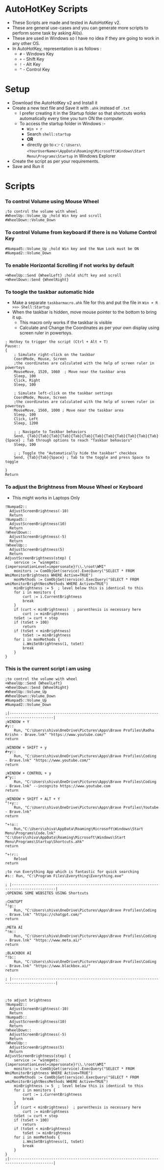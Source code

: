 # AutoHotKey Scripts

- These Scripts are made and tested in AutoHotKey v2.
- These are general use-cases and you can generate more scripts to perform some task by asking AI(s).
- These are used in Windows so I have no idea if they are going to work in any other OS.
- In AutoHotKey, representation is as follows :
  - `#` - Windows Key
  - `+` - Shift Key
  - `!` - Alt Key
  - `^` - Control Key

# Setup

- Download the AutoHotKey v2 and Install it
- Create a new text file and Save it with `.ahk` instead of `.txt`
  - I prefer creating it in the Startup folder so that shortcuts works automatically every time you turn ON the computer.
  - To access the startup folder in Windows :-
    - `Win + r`
    - Search `shell:startup`
    - **OR**
    - directly go to 👉 `C:\Users\<YourUserName>\AppData\Roaming\Microsoft\Windows\Start Menu\Programs\Startup` in Windows Explorer
- Create the script as per your requirements.
- Save and Run it

# Scripts

### To control Volume using Mouse Wheel

```autohotkey
;to control the volume with wheel
#WheelUp::Volume_Up ;hold Win key and scroll
#WheelDown::Volume_Down
```

### To control Volume from keyboard if there is no Volume Control Key

```autohotkey
#Numpad5::Volume_Up ;hold Win key and the Num Lock must be ON
#Numpad2::Volume_Down
```

### To enable Horizontal Scrolling if not works by default

```autohotkey
+WheelUp::Send {WheelLeft} ;hold shift key and scroll
+WheelDown::Send {WheelRight}
```
### To toogle the taskbar automatic hide
- Make a separate `taskbarmacro.ahk` file for this and put the file in `Win + R >>> Shell:Startup`
- When the taskbar is hidden, move mouse pointer to the bottom to bring it up.
	- This macro only works if the taskbar is visible 
	- Calculate and Change the Coordinates as per your own display using screen ruler in powertoys.
```autohotkey
; Hotkey to trigger the script (Ctrl + Alt + T)
Pause::
{
    ; Simulate right-click on the taskbar
    CoordMode, Mouse, Screen
    ;the coordinates are calculated with the help of screen ruler in powertoys
    MouseMove, 1520, 1060  ; Move near the taskbar area
    Sleep, 100
    Click, Right
    Sleep, 100
    
    ; Simulate left-click on the taskbar settings
    CoordMode, Mouse, Screen
    ;the coordinates are calculated with the help of screen ruler in powertoys
    MouseMove, 1560, 1000 ; Move near the taskbar area
    Sleep, 100
    Click, Left
    Sleep, 1200

    ; ; Navigate to Taskbar behaviors
    Send, {Tab}{Tab}{Tab}{Tab}{Tab}{Tab}{Tab}{Tab}{Tab}{Tab}{Tab}{Tab}{Space} ; Tab through options to reach "Taskbar behaviors"
    Sleep, 100

    ; ; Toggle the "Automatically hide the taskbar" checkbox
    Send, {Tab}{Tab}{Space} ; Tab to the toggle and press Space to toggle

}
Return
```

### To adjust the Brightness from Mouse Wheel or Keyboard

- This might works in Laptops Only
```autohotkey
!Numpad2::
  AdjustScreenBrightness(-10)
  Return
!Numpad5::
  AdjustScreenBrightness(10)
  Return
!WheelDown::
  AdjustScreenBrightness(-5)
  Return
!WheelUp::
  AdjustScreenBrightness(5)
  Return
AdjustScreenBrightness(step) {
    service := "winmgmts:{impersonationLevel=impersonate}!\\.\root\WMI"
    monitors := ComObjGet(service).ExecQuery("SELECT * FROM WmiMonitorBrightness WHERE Active=TRUE")
    monMethods := ComObjGet(service).ExecQuery("SELECT * FROM wmiMonitorBrightNessMethods WHERE Active=TRUE")
    minBrightness := 5  ; level below this is identical to this
    for i in monitors {
        curt := i.CurrentBrightness
        break
    }
    if (curt < minBrightness)  ; parenthesis is necessary here
        curt := minBrightness
    toSet := curt + step
    if (toSet > 100)
        return
    if (toSet < minBrightness)
        toSet := minBrightness
    for i in monMethods {
        i.WmiSetBrightness(1, toSet)
        break
    }
}
```


### This is the current script i am using

```autohotkey
;to control the volume with wheel
+WheelUp::Send {WheelLeft}
+WheelDown::Send {WheelRight}
#WheelUp::Volume_Up
#WheelDown::Volume_Down
#Numpad5::Volume_Up
#Numpad2::Volume_Down

;|------------------------------------------------------------------------------------------|
;WINDOW + Y 
#y::
    Run, "C:\Users\shiva\OneDrive\Pictures\Apps\Brave Profiles\Radha Krishn - Brave.lnk" "https://www.youtube.com/"
return

;WINDOW + SHIFT + y
#+y::
    Run, "C:\Users\shiva\OneDrive\Pictures\Apps\Brave Profiles\Coding - Brave.lnk" "https://www.youtube.com/"
return

;WINDOW + CONTROL + y
#^y:: 
    Run, "C:\Users\shiva\OneDrive\Pictures\Apps\Brave Profiles\Coding - Brave.lnk" --incognito https://www.youtube.com
return

;WINDOW + SHIFT + ALT + Y
^!+y::
    Run, "C:\Users\shiva\OneDrive\Pictures\Apps\Brave Profiles\Youtube - Brave.lnk"
return    

^+!o::
    Run,"C:\Users\shiva\AppData\Roaming\Microsoft\Windows\Start Menu\Programs\Code.lnk" "C:\Users\shiva\AppData\Roaming\Microsoft\Windows\Start Menu\Programs\Startup\Shortcuts.ahk"
return

^+!r::
    Reload
return

;to run Everything App which is fantastic for quick searching
#s:: Run, "C:\Program Files\Everything\Everything.exe"

; |------------------------------------------------------------------------------------------|
;OPENING SOME WEBSITES USING Shortcuts

;CHATGPT
^!g::
    Run, "C:\Users\shiva\OneDrive\Pictures\Apps\Brave Profiles\Coding - Brave.lnk" "https://chatgpt.com/"
return

;META AI 
^!m::
    Run, "C:\Users\shiva\OneDrive\Pictures\Apps\Brave Profiles\Coding - Brave.lnk" "https://www.meta.ai/"
return

;BLACKBOX AI
^!b::
    Run, "C:\Users\shiva\OneDrive\Pictures\Apps\Brave Profiles\Coding - Brave.lnk" "https://www.blackbox.ai/"
return

; |------------------------------------------------------------------------------------------|



;to adjust brightness
!Numpad2::
  AdjustScreenBrightness(-10)
  Return
!Numpad5::
  AdjustScreenBrightness(10)
  Return
!WheelDown::
  AdjustScreenBrightness(-5)
  Return
!WheelUp::
  AdjustScreenBrightness(5)
  Return
AdjustScreenBrightness(step) {
    service := "winmgmts:{impersonationLevel=impersonate}!\\.\root\WMI"
    monitors := ComObjGet(service).ExecQuery("SELECT * FROM WmiMonitorBrightness WHERE Active=TRUE")
    monMethods := ComObjGet(service).ExecQuery("SELECT * FROM wmiMonitorBrightNessMethods WHERE Active=TRUE")
    minBrightness := 5  ; level below this is identical to this
    for i in monitors {
        curt := i.CurrentBrightness
        break
    }
    if (curt < minBrightness)  ; parenthesis is necessary here
        curt := minBrightness
    toSet := curt + step
    if (toSet > 100)
        return
    if (toSet < minBrightness)
        toSet := minBrightness
    for i in monMethods {
        i.WmiSetBrightness(1, toSet)
        break
    }
}
;|------------------------------------------------------------------------------------------|

```
